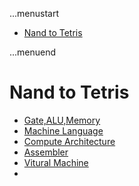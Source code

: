 ...menustart

 - [Nand to Tetris](#45b170be1600a1c6c571bd4e1a5fa6e9)

...menuend


<h2 id="45b170be1600a1c6c571bd4e1a5fa6e9"></h2>

# Nand to Tetris

 - [Gate,ALU,Memory](https://github.com/mebusy/notes/blob/master/dev_notes/Nand2TetrisI.md)
 - [Machine Language](https://github.com/mebusy/notes/blob/master/dev_notes/Nand2TetrisI_4.md)
 - [Compute Architecture](https://github.com/mebusy/notes/blob/master/dev_notes/Nand2TetrisI_5.md)
 - [Assembler](https://github.com/mebusy/notes/blob/master/dev_notes/Nand2TetrisI_6.md)
 - [Vitural Machine](https://github.com/mebusy/notes/blob/master/dev_notes/Nand2TetrisII.md)
 - 



